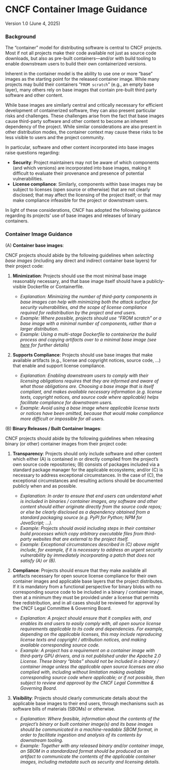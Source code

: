 # CNCF Container Image Guidance

Version 1.0 (June 4, 2025\)

### Background

The “container” model for distributing software is central to CNCF projects. Most if not all projects make their code available not just as source code downloads, but also as pre-built containers—and/or with build tooling to enable downstream users to build their own containerized versions.

Inherent in the container model is the ability to use one or more “base” images as the starting point for the released container image. While many projects may build their containers “`FROM scratch`” (e.g., an empty base layer), many others rely on base images that contain pre-built third party software and other content.

While base images are similarly central and critically necessary for efficient development of containerized software, they can also present particular risks and challenges. These challenges arise from the fact that base images cause third-party software and other content to become an inherent dependency of the project. While similar considerations are also present in other distribution modes, the container context may cause these risks to be less visible to users and the project community.

In particular, software and other content incorporated into base images raise questions regarding:

* **Security**: Project maintainers may not be aware of which components (and which versions) are incorporated into base images, making it difficult to evaluate their provenance and presence of potential vulnerabilities.  
* **License compliance**: Similarly, components within base images may be subject to licenses (open source or otherwise) that are not clearly disclosed; that may affect the licensing of the project itself; or that may make compliance infeasible for the project or downstream users.

In light of these considerations, CNCF has adopted the following guidance regarding its projects’ use of base images and releases of binary containers.

### Container Image Guidance

(A) **Container base images**: 

CNCF projects should abide by the following guidelines when *selecting base images* (including any direct and indirect container base layers) for their project code:

1. **Minimization**: Projects should use the most minimal base image reasonably necessary, and that base image itself should have a publicly-visible Dockerfile or Containerfile.  
   * *Explanation: Minimizing the number of third-party components in base images can help with minimizing both the attack surface for security vulnerabilities, and the scope of license compliance required for redistribution by the project and end users.*  
   * *Example: Where possible, projects should use “FROM scratch” or a base image with a minimal number of components, rather than a larger distribution.*  
   * *Example: Using a multi-stage Dockerfile to containerize the build process and copying artifacts over to a minimal base image (see [here](https://docs.docker.com/build/building/multi-stage/) for further details)*

2. **Supports Compliance**: Projects should use base images that make available artifacts (e.g., license and copyright notices, source code, …) that enable and support license compliance.  
   * *Explanation: Enabling downstream users to comply with their licensing obligations requires that they are informed and aware of what those obligations are. Choosing a base image that is itself compliant, and makes available necessary information (e.g. license texts, copyright notices, and source code where applicable) helps facilitate compliance for downstream users.*  
   * *Example: Avoid using a base image where applicable license texts or notices have been omitted, because that would make compliance more difficult or impossible for all users.*

(B) **Binary Releases / Built Container Images**:

CNCF projects should abide by the following guidelines when releasing binary (or other) container images from their project code:

1. **Transparency**: Projects should only include software and other content which either (A) is contained in or directly compiled from the project’s own source code repositories; (B) consists of packages included via a standard package manager for the applicable ecosystems; and/or (C) is necessary to address exceptional circumstances. In the case of (C), the exceptional circumstances and resulting actions should be documented publicly when and as possible.   
   * *Explanation: In order to ensure that end users can understand what is included in binaries / container images, any software and other content should either originate directly from the source code repos; or else be clearly disclosed as a dependency obtained from a standard packaging source (e.g. PyPI for Python; NPM for JavaScript; ...).*  
   * *Example: Projects should avoid including steps in their container build processes which copy arbitrary executable files from third-party websites that are external to the project itself.*  
   * *Example: Exceptional circumstances described in (C) above might include, for example, if it is necessary to address an urgent security vulnerability by immediately incorporating a patch that does not satisfy (A) or (B).*  
       
2. **Compliance**: Projects should ensure that they make available all artifacts necessary for open source license compliance for their own container images and applicable base layers that the project distributes. If it is mandatory from a functional perspective for binary blobs with no corresponding source code to be included in a binary / container image, then at a minimum they must be provided under a license that permits free redistribution, and in all cases should be reviewed for approval by the CNCF Legal Committee & Governing Board.  
   * *Explanation: A project should ensure that it complies with, and enables its end users to easily comply with, all open source license requirements applicable to its code and dependencies. For example, depending on the applicable licenses, this may include reproducing license texts and copyright / attribution notices, and making available corresponding source code.*  
   * *Example: A project has a requirement on a container image with third-party GPU drivers, and is not published under the Apache 2.0 License. These binary “blobs” should not be included in a binary / container image unless the applicable open source licenses are also complied with, including without limitation making available corresponding source code where applicable; or if not possible, then subject to review and approval by the CNCF Legal Committee & Governing Board.*   
       
3. **Visibility**: Projects should clearly communicate details about the applicable base images to their end users, through mechanisms such as software bills of materials (SBOMs) or otherwise.  
   * *Explanation: Where feasible, information about the contents of the project’s binary or built container image(s) and its base images should be communicated in a machine-readable SBOM format, in order to facilitate ingestion and analysis of its contents by downstream tooling.*  
   * *Example: Together with any released binary and/or container image, an SBOM in a standardized format should be produced as an artifact to communicate the contents of the applicable container images, including metadata such as security and licensing details.*

